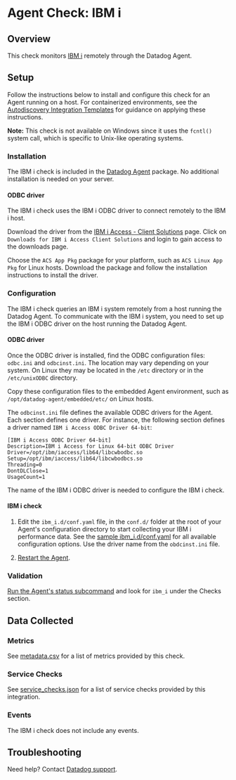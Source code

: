 # Agent Check: IBM i

## Overview

This check monitors [IBM i][1] remotely through the Datadog Agent.

## Setup

Follow the instructions below to install and configure this check for an Agent running on a host. For containerized environments, see the [Autodiscovery Integration Templates][2] for guidance on applying these instructions.

**Note:** This check is not available on Windows since it uses the `fcntl()` system call, which is specific to Unix-like operating systems.

### Installation

The IBM i check is included in the [Datadog Agent][3] package.
No additional installation is needed on your server.


#### ODBC driver

The IBM i check uses the IBM i ODBC driver to connect remotely to the IBM i host. 

Download the driver from the [IBM i Access - Client Solutions][4] page. Click on `Downloads for IBM i Access Client Solutions` and login to gain access to the downloads page.

Choose the `ACS App Pkg` package for your platform, such as `ACS Linux App Pkg` for Linux hosts. Download the package and follow the installation instructions to install the driver.

### Configuration

The IBM i check queries an IBM i system remotely from a host running the Datadog Agent. To communicate with the IBM i system, you need to set up the IBM i ODBC driver on the host running the Datadog Agent.

#### ODBC driver

Once the ODBC driver is installed, find the ODBC configuration files: `odbc.ini` and `odbcinst.ini`. The location may vary depending on your system. On Linux they may be located in the `/etc` directory or in the `/etc/unixODBC` directory.

Copy these configuration files to the embedded Agent environment, such as `/opt/datadog-agent/embedded/etc/` on Linux hosts.

The `odbcinst.ini` file defines the available ODBC drivers for the Agent. Each section defines one driver. For instance, the following section defines a driver named `IBM i Access ODBC Driver 64-bit`:
```
[IBM i Access ODBC Driver 64-bit]
Description=IBM i Access for Linux 64-bit ODBC Driver
Driver=/opt/ibm/iaccess/lib64/libcwbodbc.so
Setup=/opt/ibm/iaccess/lib64/libcwbodbcs.so
Threading=0
DontDLClose=1
UsageCount=1
```

The name of the IBM i ODBC driver is needed to configure the IBM i check.

#### IBM i check

1. Edit the `ibm_i.d/conf.yaml` file, in the `conf.d/` folder at the root of your Agent's configuration directory to start collecting your IBM i performance data. See the [sample ibm_i.d/conf.yaml][5] for all available configuration options.
   Use the driver name from the `obdcinst.ini` file.

2. [Restart the Agent][6].

### Validation

[Run the Agent's status subcommand][7] and look for `ibm_i` under the Checks section.

## Data Collected

### Metrics

See [metadata.csv][8] for a list of metrics provided by this check.

### Service Checks

See [service_checks.json][9] for a list of service checks provided by this integration.

### Events

The IBM i check does not include any events.

## Troubleshooting

Need help? Contact [Datadog support][10].

[1]: https://www.ibm.com/it-infrastructure/power/os/ibm-i
[2]: https://docs.datadoghq.com/agent/kubernetes/integrations/
[3]: https://app.datadoghq.com/account/settings/agent/latest
[4]: https://www.ibm.com/support/pages/ibm-i-access-client-solutions
[5]: https://github.com/DataDog/integrations-core/blob/master/ibm_i/datadog_checks/ibm_i/data/conf.yaml.example
[6]: https://docs.datadoghq.com/agent/guide/agent-commands/#start-stop-and-restart-the-agent
[7]: https://docs.datadoghq.com/agent/guide/agent-commands/#agent-status-and-information
[8]: https://github.com/DataDog/integrations-core/blob/master/ibm_i/metadata.csv
[9]: https://github.com/DataDog/integrations-core/blob/master/ibm_i/datadog_checks/ibm_i/assets/service_checks.json
[10]: https://docs.datadoghq.com/help/
